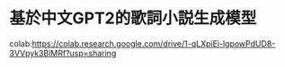 # 基於中文GPT2的歌詞小説生成模型

colab:https://colab.research.google.com/drive/1-qLXpiEi-lgpowPdUD8-3VVpyk3BlMRf?usp=sharing
